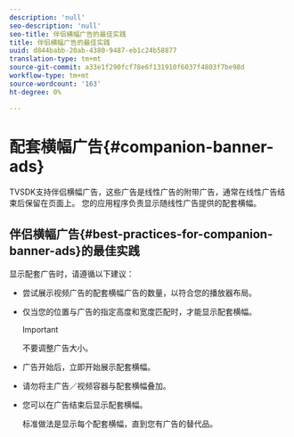 ```yaml
---
description: 'null'
seo-description: 'null'
seo-title: 伴侣横幅广告的最佳实践
title: 伴侣横幅广告的最佳实践
uuid: d844babb-20ab-4380-9487-eb1c24b58877
translation-type: tm+mt
source-git-commit: a33e1f290fcf78e6f131910f6037f4803f7be98d
workflow-type: tm+mt
source-wordcount: '163'
ht-degree: 0%

---
```



# 配套横幅广告{#companion-banner-ads}

TVSDK支持伴侣横幅广告，这些广告是线性广告的附带广告，通常在线性广告结束后保留在页面上。 您的应用程序负责显示随线性广告提供的配套横幅。

## 伴侣横幅广告{#best-practices-for-companion-banner-ads}的最佳实践

显示配套广告时，请遵循以下建议：

* 尝试展示视频广告的配套横幅广告的数量，以符合您的播放器布局。
* 仅当您的位置与广告的指定高度和宽度匹配时，才能显示配套横幅。

   >[!IMPORTANT]
   >
   >不要调整广告大小。

* 广告开始后，立即开始展示配套横幅。
* 请勿将主广告／视频容器与配套横幅叠加。
* 您可以在广告结束后显示配套横幅。

   标准做法是显示每个配套横幅，直到您有广告的替代品。

